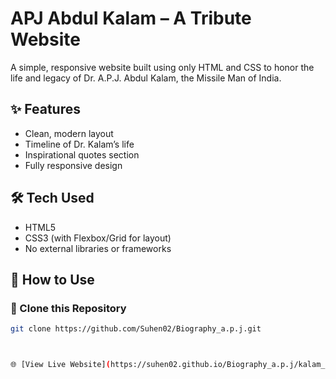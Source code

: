 
# APJ Abdul Kalam – A Tribute Website

A simple, responsive website built using only HTML and CSS to honor the life and legacy of Dr. A.P.J. Abdul Kalam, the Missile Man of India.

## ✨ Features
- Clean, modern layout
- Timeline of Dr. Kalam’s life
- Inspirational quotes section
- Fully responsive design

## 🛠️ Tech Used
- HTML5
- CSS3 (with Flexbox/Grid for layout)
- No external libraries or frameworks

## 📁 How to Use

### 🔄 Clone this Repository
```bash
git clone https://github.com/Suhen02/Biography_a.p.j.git



🌐 [View Live Website](https://suhen02.github.io/Biography_a.p.j/kalam_Bio/index.html)

